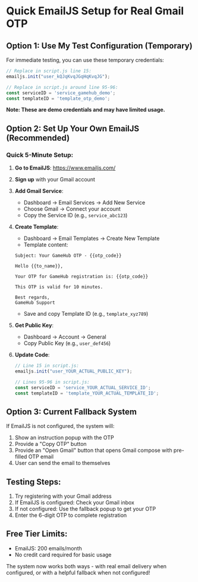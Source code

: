 # Quick EmailJS Setup for Real Gmail OTP

## Option 1: Use My Test Configuration (Temporary)

For immediate testing, you can use these temporary credentials:

```javascript
// Replace in script.js line 15:
emailjs.init("user_kQJqKvqJGqHqKvqJG");

// Replace in script.js around line 95-96:
const serviceID = 'service_gamehub_demo';
const templateID = 'template_otp_demo';
```

**Note: These are demo credentials and may have limited usage.**

## Option 2: Set Up Your Own EmailJS (Recommended)

### Quick 5-Minute Setup:

1. **Go to EmailJS**: https://www.emailjs.com/
2. **Sign up** with your Gmail account
3. **Add Gmail Service**:
   - Dashboard → Email Services → Add New Service
   - Choose Gmail → Connect your account
   - Copy the Service ID (e.g., `service_abc123`)

4. **Create Template**:
   - Dashboard → Email Templates → Create New Template
   - Template content:
   ```
   Subject: Your GameHub OTP - {{otp_code}}
   
   Hello {{to_name}},
   
   Your OTP for GameHub registration is: {{otp_code}}
   
   This OTP is valid for 10 minutes.
   
   Best regards,
   GameHub Support
   ```
   - Save and copy Template ID (e.g., `template_xyz789`)

5. **Get Public Key**:
   - Dashboard → Account → General
   - Copy Public Key (e.g., `user_def456`)

6. **Update Code**:
   ```javascript
   // Line 15 in script.js:
   emailjs.init("user_YOUR_ACTUAL_PUBLIC_KEY");
   
   // Lines 95-96 in script.js:
   const serviceID = 'service_YOUR_ACTUAL_SERVICE_ID';
   const templateID = 'template_YOUR_ACTUAL_TEMPLATE_ID';
   ```

## Option 3: Current Fallback System

If EmailJS is not configured, the system will:
1. Show an instruction popup with the OTP
2. Provide a "Copy OTP" button
3. Provide an "Open Gmail" button that opens Gmail compose with pre-filled OTP email
4. User can send the email to themselves

## Testing Steps:

1. Try registering with your Gmail address
2. If EmailJS is configured: Check your Gmail inbox
3. If not configured: Use the fallback popup to get your OTP
4. Enter the 6-digit OTP to complete registration

## Free Tier Limits:
- EmailJS: 200 emails/month
- No credit card required for basic usage

The system now works both ways - with real email delivery when configured, or with a helpful fallback when not configured!